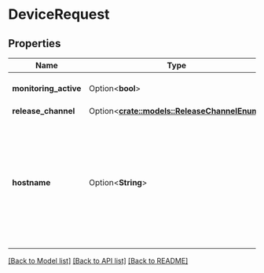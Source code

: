 # DeviceRequest

## Properties

Name | Type | Description | Notes
------------ | ------------- | ------------- | -------------
**monitoring_active** | Option<**bool**> |  | [optional][default to false]
**release_channel** | Option<[**crate::models::ReleaseChannelEnum**](ReleaseChannelEnum.md)> |  | [optional]
**hostname** | Option<**String**> | Please enter the hostname you set in the Raspberry Pi Imager's Advanced Options menu (without .local extension) | [optional]

[[Back to Model list]](../README.md#documentation-for-models) [[Back to API list]](../README.md#documentation-for-api-endpoints) [[Back to README]](../README.md)



